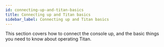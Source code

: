 ```yaml
---
id: connecting-up-and-titan-basics 
title: Connecting up and Titan basics
sidebar_label: Connecting up and Titan basics
---
```


This section covers how to connect the console up, and the basic things
you need to know about operating Titan.


